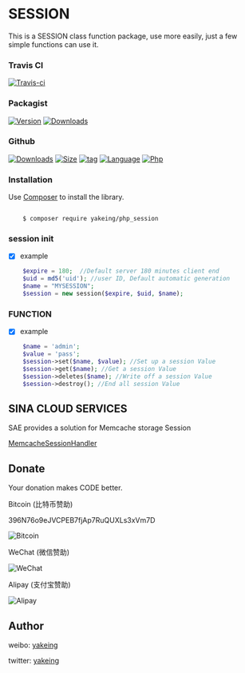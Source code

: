 # SESSION

This is a SESSION class function package, use more easily, just a few simple functions can use it.

### Travis CI

[![Travis-ci](https://api.travis-ci.org/yakeing/php_session.svg?branch=master)](https://travis-ci.org/yakeing/php_session)

### Packagist

[![Version](http://img.shields.io/packagist/v/yakeing/php_session.svg)](https://packagist.org/packages/yakeing/php_session/releases)
[![Downloads](http://img.shields.io/packagist/dt/yakeing/php_session.svg)](https://packagist.org/packages/yakeing/php_session)

### Github

[![Downloads](https://img.shields.io/github/downloads/yakeing/php_session/total.svg)](https://github.com/yakeing/php_session)
[![Size](https://img.shields.io/github/size/yakeing/php_session/src/php_session/session.php.svg)](https://github.com/yakeing/php_session/blob/master/src/php_session/session.php)
[![tag](https://img.shields.io/github/tag/yakeing/php_session.svg)](https://github.com/yakeing/php_session/releases)
[![Language](https://img.shields.io/github/license/yakeing/php_session.svg)](https://github.com/yakeing/php_session/blob/master/LICENSE)
[![Php](https://img.shields.io/github/languages/top/yakeing/php_session.svg)](https://github.com/yakeing/php_session)

### Installation

Use [Composer](https://getcomposer.org) to install the library.

```

    $ composer require yakeing/php_session

```

### session init

- [x] example
```php
    $expire = 180;  //Default server 180 minutes client end
    $uid = md5('uid'); //user ID, Default automatic generation
    $name = "MYSESSION";
    $session = new session($expire, $uid, $name);
```

### FUNCTION

- [x] example
```php
    $name = 'admin';
    $value = 'pass';
    $session->set($name, $value); //Set up a session Value
    $session->get($name); //Get a session Value
    $session->deletes($name); //Write off a session Value
    $session->destroy(); //End all session Value
```

SINA CLOUD SERVICES
---

SAE provides a solution for Memcache storage Session

[MemcacheSessionHandler](http://www.sinacloud.com/doc/sae/php/runtime.html#session)


Donate
---
Your donation makes CODE better.

 Bitcoin (比特币赞助)

 396N76o9eJVCPEB7fjAp7RuQUXLs3xVm7D

 ![Bitcoin](https://raw.githubusercontent.com/yakeing/Content/master/Donate/Bitcoin.png)

 WeChat (微信赞助)

 ![WeChat](https://raw.githubusercontent.com/yakeing/Content/master/Donate/WeChat.png)

 Alipay (支付宝赞助)

 ![Alipay](https://raw.githubusercontent.com/yakeing/Content/master/Donate/Alipay.png)

Author
---

weibo: [yakeing](https://weibo.com/yakeing)

twitter: [yakeing](https://twitter.com/yakeing)
